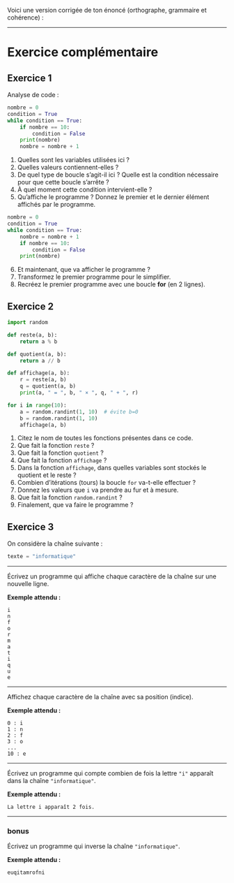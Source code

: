 Voici une version corrigée de ton énoncé (orthographe, grammaire et cohérence) :

---

# Exercice complémentaire

## Exercice 1

Analyse de code :

```python
nombre = 0
condition = True
while condition == True:
    if nombre == 10:
        condition = False
    print(nombre)
    nombre = nombre + 1
```

1. Quelles sont les variables utilisées ici ?
2. Quelles valeurs contiennent-elles ?
3. De quel type de boucle s’agit-il ici ? Quelle est la condition nécessaire pour que cette boucle s’arrête ?
4. À quel moment cette condition intervient-elle ?
5. Qu’affiche le programme ? Donnez le premier et le dernier élément affichés par le programme.

```python
nombre = 0
condition = True
while condition == True:
    nombre = nombre + 1
    if nombre == 10:
        condition = False
    print(nombre)
```

6. Et maintenant, que va afficher le programme ?
7. Transformez le premier programme pour le simplifier.
8. Recréez le premier programme avec une boucle **for** (en 2 lignes).

## Exercice 2

```python
import random

def reste(a, b):
    return a % b

def quotient(a, b):
    return a // b

def affichage(a, b):
    r = reste(a, b)
    q = quotient(a, b)
    print(a, " = ", b, " × ", q, " + ", r)

for i in range(10):
    a = random.randint(1, 10)  # évite b=0
    b = random.randint(1, 10)
    affichage(a, b)
```

1. Citez le nom de toutes les fonctions présentes dans ce code.
2. Que fait la fonction `reste` ?
3. Que fait la fonction `quotient` ?
4. Que fait la fonction `affichage` ?
5. Dans la fonction `affichage`, dans quelles variables sont stockés le quotient et le reste ?
6. Combien d’itérations (tours) la boucle `for` va-t-elle effectuer ?
7. Donnez les valeurs que `i` va prendre au fur et à mesure.
8. Que fait la fonction `random.randint` ?
9. Finalement, que va faire le programme ?

## Exercice 3

On considère la chaîne suivante :

```python
texte = "informatique"
```

---

Écrivez un programme qui affiche chaque caractère de la chaîne sur une nouvelle ligne.

**Exemple attendu :**

   ```
   i
   n
   f
   o
   r
   m
   a
   t
   i
   q
   u
   e
   ```

---

Affichez chaque caractère de la chaîne avec sa position (indice).

   **Exemple attendu :**

   ```
   0 : i
   1 : n
   2 : f
   3 : o
   ...
   10 : e
   ```

---

   Écrivez un programme qui compte combien de fois la lettre `"i"` apparaît dans la chaîne `"informatique"`.

   **Exemple attendu :**

   ```
   La lettre i apparaît 2 fois.
   ```

---

### bonus

   Écrivez un programme qui inverse la chaîne `"informatique"`.

**Exemple attendu :**

```
euqitamrofni
```